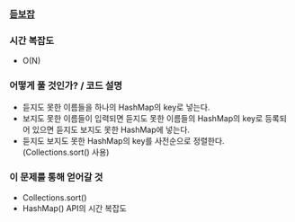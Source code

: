 ### [듣보잡](https://www.acmicpc.net/problem/1764)


### 시간 복잡도
- O(N)

### 어떻게 풀 것인가? / 코드 설명
- 듣지도 못한 이름들을 하나의 HashMap의 key로 넣는다.
- 보지도 못한 이름들이 입력되면 듣지도 못한 이름들의 HashMap의 key로 등록되어 있으면 
  듣지도 보지도 못한 HashMap에 넣는다.
- 듣지도 보지도 못한 HashMap의 key를 사전순으로 정렬한다. (Collections.sort() 사용)

### 이 문제를 통해 얻어갈 것
- Collections.sort()
- HashMap() API의 시간 복잡도
